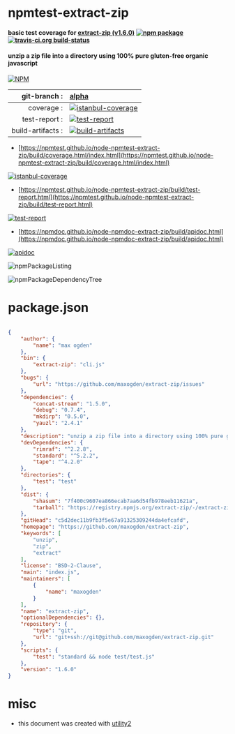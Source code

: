 # npmtest-extract-zip

#### basic test coverage for  [extract-zip (v1.6.0)](https://github.com/maxogden/extract-zip)  [![npm package](https://img.shields.io/npm/v/npmtest-extract-zip.svg?style=flat-square)](https://www.npmjs.org/package/npmtest-extract-zip) [![travis-ci.org build-status](https://api.travis-ci.org/npmtest/node-npmtest-extract-zip.svg)](https://travis-ci.org/npmtest/node-npmtest-extract-zip)

#### unzip a zip file into a directory using 100% pure gluten-free organic javascript

[![NPM](https://nodei.co/npm/extract-zip.png?downloads=true&downloadRank=true&stars=true)](https://www.npmjs.com/package/extract-zip)

| git-branch : | [alpha](https://github.com/npmtest/node-npmtest-extract-zip/tree/alpha)|
|--:|:--|
| coverage : | [![istanbul-coverage](https://npmtest.github.io/node-npmtest-extract-zip/build/coverage.badge.svg)](https://npmtest.github.io/node-npmtest-extract-zip/build/coverage.html/index.html)|
| test-report : | [![test-report](https://npmtest.github.io/node-npmtest-extract-zip/build/test-report.badge.svg)](https://npmtest.github.io/node-npmtest-extract-zip/build/test-report.html)|
| build-artifacts : | [![build-artifacts](https://npmtest.github.io/node-npmtest-extract-zip/glyphicons_144_folder_open.png)](https://github.com/npmtest/node-npmtest-extract-zip/tree/gh-pages/build)|

- [https://npmtest.github.io/node-npmtest-extract-zip/build/coverage.html/index.html](https://npmtest.github.io/node-npmtest-extract-zip/build/coverage.html/index.html)

[![istanbul-coverage](https://npmtest.github.io/node-npmtest-extract-zip/build/screenCapture.buildCi.browser.%252Ftmp%252Fbuild%252Fcoverage.lib.html.png)](https://npmtest.github.io/node-npmtest-extract-zip/build/coverage.html/index.html)

- [https://npmtest.github.io/node-npmtest-extract-zip/build/test-report.html](https://npmtest.github.io/node-npmtest-extract-zip/build/test-report.html)

[![test-report](https://npmtest.github.io/node-npmtest-extract-zip/build/screenCapture.buildCi.browser.%252Ftmp%252Fbuild%252Ftest-report.html.png)](https://npmtest.github.io/node-npmtest-extract-zip/build/test-report.html)

- [https://npmdoc.github.io/node-npmdoc-extract-zip/build/apidoc.html](https://npmdoc.github.io/node-npmdoc-extract-zip/build/apidoc.html)

[![apidoc](https://npmdoc.github.io/node-npmdoc-extract-zip/build/screenCapture.buildCi.browser.%252Ftmp%252Fbuild%252Fapidoc.html.png)](https://npmdoc.github.io/node-npmdoc-extract-zip/build/apidoc.html)

![npmPackageListing](https://npmtest.github.io/node-npmtest-extract-zip/build/screenCapture.npmPackageListing.svg)

![npmPackageDependencyTree](https://npmtest.github.io/node-npmtest-extract-zip/build/screenCapture.npmPackageDependencyTree.svg)



# package.json

```json

{
    "author": {
        "name": "max ogden"
    },
    "bin": {
        "extract-zip": "cli.js"
    },
    "bugs": {
        "url": "https://github.com/maxogden/extract-zip/issues"
    },
    "dependencies": {
        "concat-stream": "1.5.0",
        "debug": "0.7.4",
        "mkdirp": "0.5.0",
        "yauzl": "2.4.1"
    },
    "description": "unzip a zip file into a directory using 100% pure gluten-free organic javascript",
    "devDependencies": {
        "rimraf": "^2.2.8",
        "standard": "^5.2.2",
        "tape": "^4.2.0"
    },
    "directories": {
        "test": "test"
    },
    "dist": {
        "shasum": "7f400c9607ea866ecab7aa6d54fb978eeb11621a",
        "tarball": "https://registry.npmjs.org/extract-zip/-/extract-zip-1.6.0.tgz"
    },
    "gitHead": "c5d2dec11b9fb3f5e67a91325309244da4efcafd",
    "homepage": "https://github.com/maxogden/extract-zip",
    "keywords": [
        "unzip",
        "zip",
        "extract"
    ],
    "license": "BSD-2-Clause",
    "main": "index.js",
    "maintainers": [
        {
            "name": "maxogden"
        }
    ],
    "name": "extract-zip",
    "optionalDependencies": {},
    "repository": {
        "type": "git",
        "url": "git+ssh://git@github.com/maxogden/extract-zip.git"
    },
    "scripts": {
        "test": "standard && node test/test.js"
    },
    "version": "1.6.0"
}
```



# misc
- this document was created with [utility2](https://github.com/kaizhu256/node-utility2)
